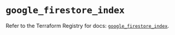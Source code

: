 # `google_firestore_index`

Refer to the Terraform Registry for docs: [`google_firestore_index`](https://registry.terraform.io/providers/hashicorp/google-beta/5.29.0/docs/resources/google_firestore_index).
